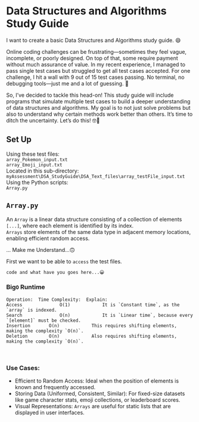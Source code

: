 # Data Structures and Algorithms Study Guide

I want to create a basic Data Structures and Algorithms study guide. 😄 <br>

Online coding challenges can be frustrating—sometimes they feel vague, incomplete, or poorly designed. On top of that, some require payment without much assurance of value. In my recent experience, I managed to pass single test cases but struggled to get all test cases accepted. For one challenge, I hit a wall with 9 out of 15 test cases passing. No terminal, no debugging tools—just me and a lot of guessing. 🥴 <br>

So, I’ve decided to tackle this head-on! This study guide will include programs that simulate multiple test cases to build a deeper understanding of data structures and algorithms. My goal is to not just solve problems but also to understand why certain methods work better than others. It’s time to ditch the uncertainty. Let’s do this! 🤓💪 <br>

## Set Up

Using these test files: <br>
`array_Pokemon_input.txt` <br>
`array_Emoji_input.txt` <br>
Located in this sub-directory: <br>
`myAssessment\DSA_StudyGuide\DSA_Text_files\array_testFile_input.txt` <br>
Using the Python scripts: <br>
`Array.py` <br>

## `Array.py`

An `Array` is a linear data structure consisting of a collection of elements `[...]`, where each element is identified by its index. <br>
`Arrays` store elements of the same data type in adjacent memory locations, enabling efficient random access. <br>



... Make me Understand...🙃<br>

First we want to be able to `access` the test files. <br>

```
code and what have you goes here...😀
```


### Big`O` Runtime

```
Operation:	Time Complexity:  Explain:  
Access	            O(1)            It is `Constant time`, as the `array` is indexed.
Search	            O(n)            It is `Linear time`, because every `[element]` must be checked.
Insertion	    O(n)            This requires shifting elements, making the complexity `O(n)`.
Deletion	    O(n)            Also requires shifting elements, making the complexity `O(n)`.
```
<br>

### Use Cases:   <br>

- Efficient to Random Access: Ideal when the position of elements is known and frequently accessed. <br>
- Storing Data (Uniformed, Consistent, Similar): For fixed-size datasets like game character stats, emoji collections, or leaderboard scores. <br>
- Visual Representations: `Arrays` are useful for static lists that are displayed in user interfaces. <br>


